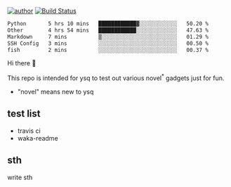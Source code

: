 [![author](https://img.shields.io/badge/author-ysq-green)](https://github.com/Yang-Shiqin)
[![Build Status](https://app.travis-ci.com/Yang-Shiqin/testall.svg?branch=main)](https://app.travis-ci.com/Yang-Shiqin/testall)

<!--START_SECTION:waka-->

```txt
Python       5 hrs 10 mins   ████████████▓░░░░░░░░░░░░   50.20 %
Other        4 hrs 54 mins   ████████████░░░░░░░░░░░░░   47.63 %
Markdown     7 mins          ▒░░░░░░░░░░░░░░░░░░░░░░░░   01.29 %
SSH Config   3 mins          ░░░░░░░░░░░░░░░░░░░░░░░░░   00.50 %
fish         2 mins          ░░░░░░░░░░░░░░░░░░░░░░░░░   00.37 %
```

<!--END_SECTION:waka-->

Hi there 👋

This repo is intended for ysq to test out various novel<sup>*</sup> gadgets just for fun.

- "novel" means new to ysq

## test list
- travis ci
- waka-readme


## sth
write sth

